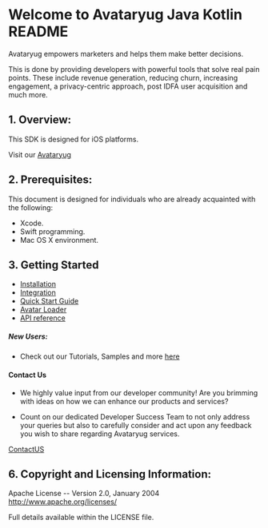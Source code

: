 # Welcome to Avataryug Java Kotlin README


Avataryug empowers marketers and helps them make better decisions.

This is done by providing developers with powerful tools that solve real pain points. These include revenue generation, reducing churn, increasing engagement, a privacy-centric approach, post IDFA user acquisition and much more.


## 1. Overview:
This SDK is designed for iOS platforms.

Visit our [Avataryug](https://avataryug.com/)


## 2. Prerequisites:

This document is designed for individuals who are already acquainted with the following:
* Xcode.
* Swift programming.
* Mac OS X environment.

## 3. Getting Started 
* [Installation](https://developers.avataryug.com/docs/ios-swift-sdk-installation)
* [Integration](https://developers.avataryug.com/docs/ios-swift-sdk-integration)
* [Quick Start Guide](https://developers.avataryug.com/docs/ios-swift-quick-start-guide)
* [Avatar Loader](https://developers.avataryug.com/docs/ios-swift-avatar-loader)
* [API reference](https://developers.avataryug.com/reference/intro/getting-started)

##### New Users:

* Check out our Tutorials, Samples and more [here](https://avataryug.com)

#### Contact Us
* We highly value input from our developer community! Are you brimming with ideas on how we can enhance our products and services?

* Count on our dedicated Developer Success Team to not only address your queries but also to carefully consider and act upon any feedback you wish to share regarding Avataryug services.

[ContactUS](https://avataryug.com/contact)


## 6. Copyright and Licensing Information:

  Apache License -- 
  Version 2.0, January 2004 http://www.apache.org/licenses/

  Full details available within the LICENSE file.